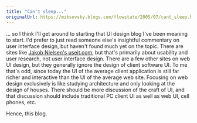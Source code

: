 ```yaml
---
title: "Can't sleep..."
originalUrl: https://miksovsky.blogs.com/flowstate/2005/07/cant_sleep.html
---
```


<p>
  ... so I think I'll get around to starting that UI design blog I've been
  meaning to start. I'd prefer to just read someone else's insightful commentary
  on user interface design, but haven't found much yet on the topic. There are
  sites like <a href="http://www.useit.com">Jakob Nielsen's useit.com</a>, but
  that's primarily about usability and user research, not user interface design.
  There are a few other sites on web UI design, but they generally ignore the
  design of client software UI. To me that's odd, since today the UI of the
  average client application is still far richer and interactive than the UI of
  the average web site. Focusing on web design exclusively is like studying
  architecture and only looking at the design of houses. There should be more
  discussion of the craft of UI, and that discussion should include traditional
  PC client UI as well as web UI, cell phones, etc.
</p>
<p>Hence, this blog.</p>
